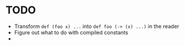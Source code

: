 # TODO

- Transform `def (foo x) ...` into `def foo (-> (x) ...)` in the reader
- Figure out what to do with compiled constants
-
